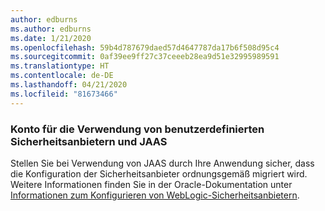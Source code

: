```yaml
---
author: edburns
ms.author: edburns
ms.date: 1/21/2020
ms.openlocfilehash: 59b4d787679daed57d4647787da17b6f508d95c4
ms.sourcegitcommit: 0af39ee9ff27c37ceeeb28ea9d51e32995989591
ms.translationtype: HT
ms.contentlocale: de-DE
ms.lasthandoff: 04/21/2020
ms.locfileid: "81673466"
---
```

### <a name="account-for-the-use-of-custom-security-providers-and-jaas"></a>Konto für die Verwendung von benutzerdefinierten Sicherheitsanbietern und JAAS

Stellen Sie bei Verwendung von JAAS durch Ihre Anwendung sicher, dass die Konfiguration der Sicherheitsanbieter ordnungsgemäß migriert wird. Weitere Informationen finden Sie in der Oracle-Dokumentation unter [Informationen zum Konfigurieren von WebLogic-Sicherheitsanbietern](https://docs.oracle.com/middleware/12213/wls/SECMG/providers_intro.htm).
